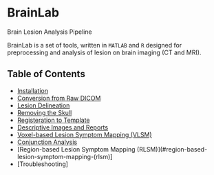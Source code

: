 # BrainLab 
Brain Lesion Analysis Pipeline

BrainLab is a set of tools, written in `MATLAB` and `R` designed for preprocessing and analysis of lesion on brain imaging (CT and MRI). 

## Table of Contents
- [Installation](#installation)
- [Conversion from Raw DICOM](#conversion-from-raw-dicom)
- [Lesion Delineation](#lesion-delination)
- [Removing the Skull](#removing-the-skull)
- [Registeration to Template](#registration-to-template)
- [Descriptive Images and Reports](#descriptive-images-and-reports)
- [Voxel-based Lesion Symptom Mapping (VLSM)](#voxel-based-lesion-symptom-mapping-(vlsm))
- [Conjunction Analysis](#conjunction-analysis)
- [Region-based Lesion Symptom Mapping (RLSM)](#region-based-lesion-symptom-mapping-(rlsm)]
- [Troubleshooting]

## 
